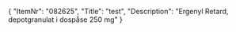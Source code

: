 {
  "ItemNr": "082625",
  "Title": "test",
  "Description": "Ergenyl Retard, depotgranulat i dospåse 250 mg"
}